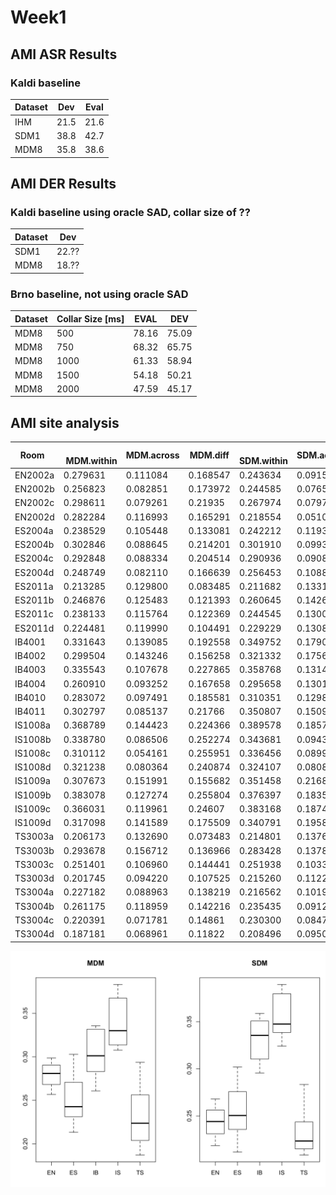 # Week1

## AMI ASR Results 
### Kaldi baseline

Dataset | Dev | Eval
--------|-----|-----
IHM     | 21.5 | 21.6
SDM1    | 38.8 | 42.7
MDM8    | 35.8 | 38.6


## AMI DER Results
### Kaldi baseline using oracle SAD, collar size of ??

Dataset | Dev
--------|------
SDM1    | 22.??
MDM8    | 18.??

### Brno baseline, not using oracle SAD

Dataset | Collar Size [ms]  |	EVAL	| DEV
--------|-------------------|-------|------
MDM8    | 500	              | 78.16	| 75.09
MDM8    | 750	              | 68.32	| 65.75
MDM8    | 1000	            | 61.33	| 58.94
MDM8    | 1500	            | 54.18	| 50.21
MDM8    | 2000	            | 47.59	| 45.17


## AMI site analysis
Room   |   MDM.within | MDM.across | MDM.diff |   SDM.within | SDM.across | SDM.diff
-------|--------------|------------|----------|--------------|------------|----------
EN2002a     | 0.279631     | 0.111084     | 0.168547     | 0.243634     | 0.091539     | 0.152095
EN2002b     | 0.256823     | 0.082851     | 0.173972     | 0.244585     | 0.076512     | 0.168073
EN2002c     | 0.298611     | 0.079261     | 0.21935     | 0.267974     | 0.079700     | 0.188274
EN2002d     | 0.282284     | 0.116993     | 0.165291     | 0.218554     | 0.051014     | 0.16754
ES2004a     | 0.238529     | 0.105448     | 0.133081     | 0.242212     | 0.119398     | 0.122814
ES2004b     | 0.302846     | 0.088645     | 0.214201     | 0.301910     | 0.099358     | 0.202552
ES2004c     | 0.292848     | 0.088334     | 0.204514     | 0.290936     | 0.090840     | 0.200096
ES2004d     | 0.248749     | 0.082110     | 0.166639     | 0.256453     | 0.108812     | 0.147641
ES2011a     | 0.213285     | 0.129800     | 0.083485     | 0.211682     | 0.133108     | 0.078574
ES2011b     | 0.246876     | 0.125483     | 0.121393     | 0.260645     | 0.142622     | 0.118023
ES2011c     | 0.238133     | 0.115764     | 0.122369     | 0.244545     | 0.130002     | 0.114543
ES2011d     | 0.224481     | 0.119990     | 0.104491     | 0.229229     | 0.130892     | 0.098337
IB4001     | 0.331643     | 0.139085     | 0.192558     | 0.349752     | 0.179009     | 0.170743
IB4002     | 0.299504     | 0.143246     | 0.156258     | 0.321332     | 0.175604     | 0.145728
IB4003     | 0.335543     | 0.107678     | 0.227865     | 0.358768     | 0.131440     | 0.227328
IB4004     | 0.260910     | 0.093252     | 0.167658     | 0.295658     | 0.130129     | 0.165529
IB4010     | 0.283072     | 0.097491     | 0.185581     | 0.310351     | 0.129894     | 0.180457
IB4011     | 0.302797     | 0.085137     | 0.21766     | 0.350807     | 0.150948     | 0.199859
IS1008a     | 0.368789     | 0.144423     | 0.224366     | 0.389578     | 0.185792     | 0.203786
IS1008b     | 0.338780     | 0.086506     | 0.252274     | 0.343681     | 0.094305     | 0.249376
IS1008c     | 0.310112     | 0.054161     | 0.255951     | 0.336456     | 0.089952     | 0.246504
IS1008d     | 0.321238     | 0.080364     | 0.240874     | 0.324107     | 0.080860     | 0.243247
IS1009a     | 0.307673     | 0.151991     | 0.155682     | 0.351458     | 0.216828     | 0.13463
IS1009b     | 0.383078     | 0.127274     | 0.255804     | 0.376397     | 0.183585     | 0.192812
IS1009c     | 0.366031     | 0.119961     | 0.24607     | 0.383168     | 0.187429     | 0.195739
IS1009d     | 0.317098     | 0.141589     | 0.175509     | 0.340791     | 0.195852     | 0.144939
TS3003a     | 0.206173     | 0.132690     | 0.073483     | 0.214801     | 0.137642     | 0.077159
TS3003b     | 0.293678     | 0.156712     | 0.136966     | 0.283428     | 0.137866     | 0.145562
TS3003c     | 0.251401     | 0.106960     | 0.144441     | 0.251938     | 0.103332     | 0.148606
TS3003d     | 0.201745     | 0.094220     | 0.107525     | 0.215260     | 0.112235     | 0.103025
TS3004a     | 0.227182     | 0.088963     | 0.138219     | 0.216562     | 0.101968     | 0.114594
TS3004b     | 0.261175     | 0.118959     | 0.142216     | 0.235435     | 0.091231     | 0.144204
TS3004c     | 0.220391     | 0.071781     | 0.14861     | 0.230300     | 0.084783     | 0.145517
TS3004d     | 0.187181     | 0.068961     | 0.11822     | 0.208496     | 0.095031     | 0.113465

![alt text](https://github.com/m-km/jsalt-conv-speech/blob/master/images/ami-sdm-mdm-comparison.png "Site comparison")
